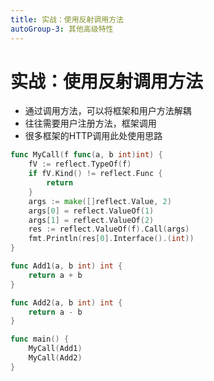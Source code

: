 ```yaml
---
title: 实战：使用反射调用方法
autoGroup-3: 其他高级特性
---
```


# 实战：使用反射调用方法

- 通过调用方法，可以将框架和用户方法解耦
- 往往需要用户注册方法，框架调用
- 很多框架的HTTP调用此处使用思路

```go
func MyCall(f func(a, b int)int) {
	fV := reflect.TypeOf(f)
	if fV.Kind() != reflect.Func {
		return
	}
	args := make([]reflect.Value, 2)
	args[0] = reflect.ValueOf(1)
	args[1] = reflect.ValueOf(2)
	res := reflect.ValueOf(f).Call(args)
	fmt.Println(res[0].Interface().(int))
}

func Add1(a, b int) int {
	return a + b
}

func Add2(a, b int) int {
	return a - b
}

func main() {
	MyCall(Add1)
	MyCall(Add2)
}
```

# 
